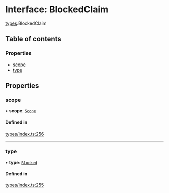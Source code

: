 # Interface: BlockedClaim

[types](../wiki/types).BlockedClaim

## Table of contents

### Properties

- [scope](../wiki/types.BlockedClaim#scope)
- [type](../wiki/types.BlockedClaim#type)

## Properties

### scope

• **scope**: [`Scope`](../wiki/types.Scope)

#### Defined in

[types/index.ts:256](https://github.com/PolymeshAssociation/polymesh-sdk/blob/91c2d2d8/src/types/index.ts#L256)

___

### type

• **type**: [`Blocked`](../wiki/types.ClaimType#blocked)

#### Defined in

[types/index.ts:255](https://github.com/PolymeshAssociation/polymesh-sdk/blob/91c2d2d8/src/types/index.ts#L255)
